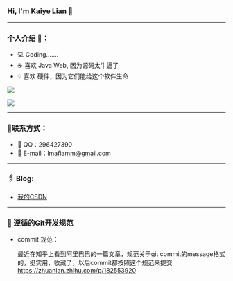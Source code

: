 ### Hi, I'm Kaiye Lian 👋
---
### 个人介绍 🗿：

- 💻 Coding.......
- ☕️ 喜欢 Java Web, 因为源码太牛逼了
- 💡 喜欢 硬件，因为它们能给这个软件生命

![](https://github-readme-stats.vercel.app/api?username=lmafia&show_icons=true&title_color=ff2686&icon_color=ff2686&text_color=403339&bg_color=ffffff&hide_title=false)

![](https://github-readme-stats.vercel.app/api/top-langs/?username=lmafia&layout=compact)


---
### 📝联系方式：
- 📡 QQ：296427390
- 📧 E-mail：lmafiamm@gmail.com

---
### 🖇 Blog:
- [我的CSDN](https://blog.csdn.net/weixin_41974269)

---

### 📕 遵循的Git开发规范

+ commit 规范：

  最近在知乎上看到阿里巴巴的一篇文章，规范关于git commit的message格式的，挺实用，收藏了，以后commit都按照这个规范来提交
  https://zhuanlan.zhihu.com/p/182553920



